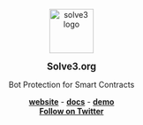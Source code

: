 <p align="center">
  <picture>
    <source media="(prefers-color-scheme: dark)" srcset="https://github.com/solve3-org/.github/assets/22886639/8bcbe296-84f9-46d2-8c16-d466cfaa2684">
    <img alt="solve3 logo" src="https://github.com/solve3-org/.github/assets/22886639/8bcbe296-84f9-46d2-8c16-d466cfaa2684" width="auto" height="80">
  </picture>
</p>

<div align="center">
 <p align="center">
  <big><b>Solve3.org</b></big>
 </p>
</div>

<p align="center">
  Bot Protection for Smart Contracts
<p>

<div align="center">
  <a href="https://solve3.org"><b>website</b></a> -
  <a href="https://docs.solve3.org"><b>docs</b></a> -
  <a href="https://demo.solve3.org"><b>demo</b></a>  
</div>

<div align="center">
  <a href="https://twitter.com/solve3_org"><b>Follow on Twitter</b></a>
</div>
